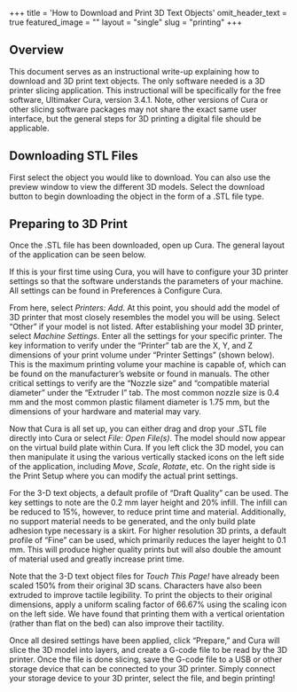+++
title = 'How to Download and Print 3D Text Objects'
omit_header_text = true
featured_image = ""
layout = "single"
slug = "printing"
+++

## Overview

This document serves as an instructional write-up explaining how to download and 3D print text objects. The only software needed is a 3D printer slicing application. This instructional will be specifically for the free software, Ultimaker Cura, version 3.4.1. Note, other versions of Cura or other slicing software packages may not share the exact same user interface, but the general steps for 3D printing a digital file should be applicable.

## Downloading STL Files

First select the object you would like to download. You can also use the preview window to view the different 3D models. Select the download button to begin downloading the object in the form of a .STL file type.

## Preparing to 3D Print

Once the .STL file has been downloaded, open up Cura. The general layout of the application can be seen below.

If this is your first time using Cura, you will have to configure your 3D printer settings so that the software understands the parameters of your machine. All settings can be found in Preferences à Configure Cura.

From here, select *Printers: Add*. At this point, you should add the model of 3D printer that most closely resembles the model you will be using. Select “Other” if your model is not listed. After establishing your model 3D printer, select *Machine Settings*. Enter all the settings for your specific printer. The key information to verify under the “Printer” tab are the X, Y, and Z dimensions of your print volume under “Printer Settings” (shown below). This is the maximum printing volume your machine is capable of, which can be found on the manufacturer’s website or found in manuals. The other critical settings to verify are the “Nozzle size” and “compatible material diameter” under the “Extruder I” tab. The most common nozzle size is 0.4 mm and the most common plastic filament diameter is 1.75 mm, but the dimensions of your hardware and material may vary.

Now that Cura is all set up, you can either drag and drop your .STL file directly into Cura or select *File: Open File(s)*. The model should now appear on the virtual build plate within Cura. If you left click the 3D model, you can then manipulate it using the various vertically stacked icons on the left side of the application, including *Move*, *Scale*, *Rotate*, etc. On the right side is the Print Setup where you can modify the actual print settings.

For the 3-D text objects, a default profile of “Draft Quality” can be used. The key settings to note are the 0.2 mm layer height and 20% infill. The infill can be reduced to 15%, however, to reduce print time and material. Additionally, no support material needs to be generated, and the only build plate adhesion type necessary is a skirt. For higher resolution 3D prints, a default profile of “Fine” can be used, which primarily reduces the layer height to 0.1 mm. This will produce higher quality prints but will also double the amount of material used and greatly increase print time.

Note that the 3-D text object files for *Touch This Page!* have already been scaled 150% from their original 3D scans. Characters have also been extruded to improve tactile legibility. To print the objects to their original dimensions, apply a uniform scaling factor of 66.67% using the scaling icon on the left side. We have found that printing them with a vertical orientation (rather than flat on the bed) can also improve their tactility.

­Once all desired settings have been applied, click “Prepare,” and Cura will slice the 3D model into layers, and create a G-code file to be read by the 3D printer. Once the file is done slicing, save the G-code file to a USB or other storage device that can be connected to your 3D printer. Simply connect your storage device to your 3D printer, select the file, and begin printing!